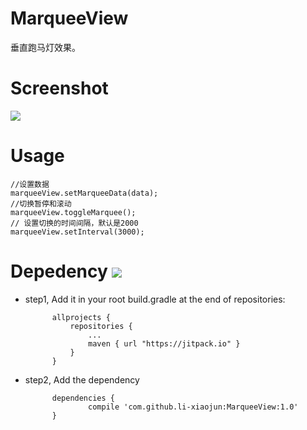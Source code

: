# MarqueeView
垂直跑马灯效果。

# Screenshot
![](http://i.imgur.com/iXIFktz.gif)

# Usage
		
	//设置数据
	marqueeView.setMarqueeData(data);
	//切换暂停和滚动
	marqueeView.toggleMarquee();
	// 设置切换的时间间隔，默认是2000
	marqueeView.setInterval(3000);

# Depedency [![](https://jitpack.io/v/li-xiaojun/MarqueeView.svg)](https://jitpack.io/#li-xiaojun/MarqueeView)

- step1, Add it in your root build.gradle at the end of repositories:

			allprojects {
				repositories {
					...
					maven { url "https://jitpack.io" }
				}
			}

- step2, Add the dependency

			dependencies {
			        compile 'com.github.li-xiaojun:MarqueeView:1.0'
			}


